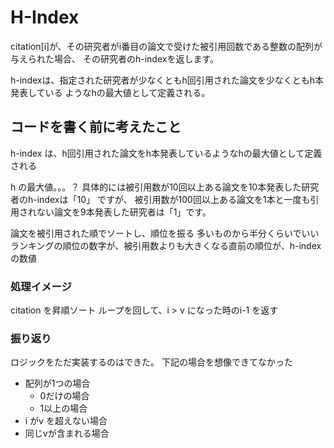 # H-Index

citation[i]が、その研究者がi番目の論文で受けた被引用回数である整数の配列が与えられた場合、
その研究者のh-indexを返します。

h-indexは、指定された研究者が少なくともh回引用された論文を少なくともh本発表している
ようなhの最大値として定義される。

## コードを書く前に考えたこと
h-index は、h回引用された論文をh本発表しているようなhの最大値として定義される

h の最大値。。。？
具体的には被引用数が10回以上ある論文を10本発表した研究者のh-indexは「10」
ですが、
被引用数が100回以上ある論文を1本と一度も引用されない論文を9本発表した研究者は「1」です。

論文を被引用された順でソートし、順位を振る
多いものから半分くらいでいい
ランキングの順位の数字が、被引用数よりも大きくなる直前の順位が、h-index の数値

### 処理イメージ
citation を昇順ソート
ループを回して、i > v になった時のi-1 を返す

### 振り返り
ロジックをただ実装するのはできた。
下記の場合を想像できてなかった
- 配列が1つの場合
  - 0だけの場合
  - 1以上の場合
- i がv を超えない場合
- 同じvが含まれる場合
